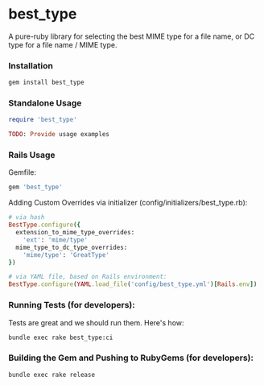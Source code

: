 # best_type

A pure-ruby library for selecting the best MIME type for a file name, or DC type for a file name / MIME type.

### Installation

```bash
gem install best_type
```

### Standalone Usage

```ruby
require 'best_type'

TODO: Provide usage examples
```

### Rails Usage

Gemfile:
```ruby
gem 'best_type'
```

Adding Custom Overrides via initializer (config/initializers/best_type.rb):
```ruby
# via hash
BestType.configure({
  extension_to_mime_type_overrides:
    'ext': 'mime/type'
  mime_type_to_dc_type_overrides:
    'mime/type': 'GreatType'
})

# via YAML file, based on Rails environment:
BestType.configure(YAML.load_file('config/best_type.yml')[Rails.env])
```

### Running Tests (for developers):

Tests are great and we should run them.  Here's how:

```sh
bundle exec rake best_type:ci
```

### Building the Gem and Pushing to RubyGems (for developers):

```sh
bundle exec rake release
```